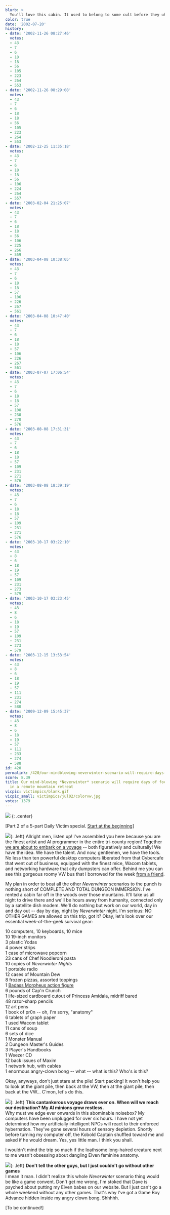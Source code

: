 ```yaml
---
blurb: >
  You'll love this cabin. It used to belong to some cult before they uh -- well anyways.
color: true
date: '2002-07-20'
history:
- date: '2002-11-26 08:27:46'
  votes:
  - 43
  - 7
  - 6
  - 18
  - 18
  - 56
  - 105
  - 223
  - 264
  - 553
- date: '2002-11-26 08:29:08'
  votes:
  - 43
  - 7
  - 6
  - 18
  - 18
  - 56
  - 105
  - 223
  - 264
  - 553
- date: '2002-12-25 11:35:18'
  votes:
  - 43
  - 7
  - 6
  - 18
  - 18
  - 56
  - 106
  - 224
  - 264
  - 557
- date: '2003-02-04 21:25:07'
  votes:
  - 43
  - 7
  - 6
  - 18
  - 18
  - 56
  - 106
  - 225
  - 266
  - 559
- date: '2003-04-08 10:38:05'
  votes:
  - 43
  - 7
  - 6
  - 18
  - 18
  - 57
  - 106
  - 226
  - 267
  - 561
- date: '2003-04-08 10:47:40'
  votes:
  - 43
  - 7
  - 6
  - 18
  - 18
  - 57
  - 106
  - 226
  - 267
  - 561
- date: '2003-07-07 17:06:54'
  votes:
  - 43
  - 7
  - 6
  - 18
  - 18
  - 57
  - 108
  - 230
  - 270
  - 576
- date: '2003-08-08 17:31:31'
  votes:
  - 43
  - 7
  - 6
  - 18
  - 18
  - 57
  - 109
  - 231
  - 271
  - 576
- date: '2003-08-08 18:39:19'
  votes:
  - 43
  - 7
  - 6
  - 18
  - 18
  - 57
  - 109
  - 231
  - 271
  - 576
- date: '2003-10-17 03:22:10'
  votes:
  - 43
  - 8
  - 6
  - 18
  - 19
  - 57
  - 109
  - 231
  - 273
  - 579
- date: '2003-10-17 03:23:45'
  votes:
  - 43
  - 8
  - 6
  - 18
  - 19
  - 57
  - 109
  - 231
  - 273
  - 579
- date: '2003-12-15 13:53:54'
  votes:
  - 43
  - 8
  - 6
  - 18
  - 19
  - 57
  - 111
  - 231
  - 274
  - 580
- date: '2009-12-09 15:45:37'
  votes:
  - 43
  - 8
  - 6
  - 18
  - 19
  - 57
  - 111
  - 233
  - 274
  - 588
id: 420
permalink: /420/our-mindblowing-neverwinter-scenario-will-require-days-of-focused-coding-in-a-remote-mountain-retreat/
score: 8.39
title: Our mind-blowing *Neverwinter* scenario will require days of focused coding
  in a remote mountain retreat
vicpic: victimpics/blank.gif
vicpic_small: victimpics/jul02/colorvw.jpg
votes: 1379
---
```


![](img/victimpics/jul02/colorvwbig.jpg)
{: .center}

\[Part 2 of a 5-part Daily Victim special. [Start at the
beginning](%ARTICLE[419]%)\]

![](img/victimpics/jul02/ringleader.gif){: .left} Allright men, listen up! I've
assembled you here because you are the finest artist and AI programmer
in the entire tri-county region! Together [we are about to embark on a
voyage](%ARTICLE[419]%) -- both figuratively and culturally! We have
the idea. We have the talent. And now, gentlemen, we have the tools. No
less than ten powerful desktop computers liberated from that Cybercafe
that went out of business, equipped with the finest mice, Wacom tablets,
and networking hardware that city dumpsters can offer. Behind me you can
see this gorgeous roomy VW bus that I borrowed for the week [from a
friend](%ARTICLE[255]%).

My plan in order to beat all the other *Neverwinter* scenarios to the
punch is nothing short of COMPLETE AND TOTAL DUNGEON IMMERSION. I've
rented a cabin far off in the woods over those mountains. It'll take us
all night to drive there and we'll be hours away from humanity,
connected only by a satellite dish modem. We'll do nothing but work on
our world, day in and day out -- day by day, night by *Neverwinter*
night. I'm serious: NO OTHER GAMES are allowed on this trip, got it?
Okay, let's look over our essential week-of-the-geek survival gear:

10 computers, 10 keyboards, 10 mice  
 10 19-inch monitors  
 3 plastic Yodas  
 4 power strips  
 1 case of microwave popcorn  
 23 cans of Chef Noodleroni pasta  
 10 copies of *Neverwinter Nights*  
 1 portable radio  
 12 cases of Mountain Dew  
 8 frozen pizzas, assorted toppings  
 1 [Badass Morpheus action figure](%ARTICLE[79]%)  
 6 pounds of Cap'n Crunch  
 1 life-sized cardboard cutout of Princess Amidala, midriff bared  
 48 razor-sharp pencils  
 12 art pens  
 1 book of pr0n -- oh, I'm sorry, "anatomy"  
 6 tablets of graph paper  
 1 used Wacom tablet  
 11 cans of soup  
 6 sets of dice  
 1 Monster Manual  
 2 Dungeon Master's Guides  
 3 Player's Handbooks  
 1 Weezer CD  
 12 back issues of Maxim  
 1 network hub, with cables  
 1 enormous angry-clown bong -- what -- what is this? Who's is this?

Okay, anyways, don’t just stare at the pile! Start packing! It won't
help you to look at the giant pile, then back at the VW, then at the
giant pile, then back at the VW... C'mon, let's do this.

![](img/victimpics/jul02/aiguy.gif){: .left} **This cantankerous voyage draws
ever on. When will we reach our destination? My AI minions grow
restless.**  
 Why must we edge ever onwards in this abominable noisebox? My computers
have been unplugged for over six hours. I have not yet determined how my
artificially intelligent NPCs will react to their enforced hybernation.
They've gone several hours of sensory depletion. Shortly before turning
my computer off, the Kobold Captain shuffled toward me and asked if he
would dream. Yes, yes little man. I think you shall.

I wouldn't mind the trip so much if the loathsome long-haired creature
next to me wasn't obsessing about dangling Elven feminine anatomy.

![](img/victimpics/jul02/artguy.gif){: .left} **Don't tell the other guys, but I
just couldn't go without other games**  
 I mean it man. I didn't realize this whole *Neverwinter* scenario thing
would be like a game convent. Don't get me wrong, I'm stoked that Dave
is psyched about putting my Elven babes on our website. But I just can't
go a whole weekend without any other games. That's why I've got a Game
Boy Advance hidden inside my angry clown bong. Shhhhh.

\[To be continued!\]
